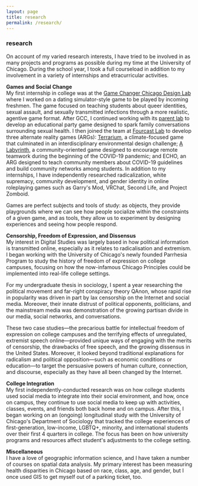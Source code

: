 ```yaml
---
layout: page
title: research
permalink: /research/
---
```


### research

On account of my varied research interests, I have tried to be involved in as many projects and programs as possible during my time at the University of Chicago. During the school year, I took a full courseload in addition to my involvement in a variety of internships and etracurricular activities.

**Games and Social Change**   
My first internship in college was at the [Game Changer Chicago Design Lab](https://ci3.uchicago.edu/new-homepage-working/labs/game-changer-chicago/) where I worked on a dating simulator-style game to be played by incoming freshmen. The game focused on teaching students about queer identities, sexual assault, and sexually transmitted infections through a more realistic, agentive game format. After GCC, I continued working with its [parent lab](https://ci3.uchicago.edu/) to develop an educational party game designed to spark family conversations surrounding sexual health. I then joined the team at [Fourcast Lab](https://fourcastlab.com/) to develop three alternate reality games (ARGs): [Terrarium](https://fourcastlab.com/terrarium/), a climate-focused game that culminated in an interdisciplinary environmental design challenge; [A Labyrinth](https://fourcastlab.com/alabyrinth/), a community-oriented game designed to encourage remote teamwork during the beginning of the COVID-19 pandemic; and ECHO, an ARG designed to teach community members about COVID-19 guidelines and build community networks among students. In addition to my internships, I have independently researched radicalization, white supremacy, community development, and gender identity in online roleplaying games such as Garry's Mod, VRChat, Second Life, and Project Zomboid.

Games are perfect subjects and tools of study: as objects, they provide playgrounds where we can see how people socialize within the constraints of a given game, and as tools, they allow us to experiment by designing experiences and seeing how people respond.

**Censorship, Freedom of Expression, and Dissensus**   
My interest in Digital Studies was largely based in how political information is transmitted online, especially as it relates to radicalisation and extremism. I began working with the University of Chicago's newly founded Parrhesia Program to study the history of freedom of expression on college campuses, focusing on how the now-infamous Chicago Principles could be implemented into real-life college settings.

For my undergraduate thesis in sociology, I spent a year researching the political movement and far-right conspiracy theory QAnon, whose rapid rise in popularity was driven in part by lax censorship on the Internet and social media. Moreover, their innate distrust of political opponents, politicians, and the mainstream media was demonstration of the growing partisan divide in our media, social networks, and conversations. 

These two case studies—the precarious battle for intellectual freedom of expression on college campuses and the terrifying effects of unregulated, extremist speech online—provided unique ways of engaging with the merits of censorship, the drawbacks of free speech, and the growing dissensus in the United States. Moreover, it looked beyond traditional explanations for radicalism and political opposition—such as economic conditions or education—to target the persuasive powers of human culture, connection, and discourse, especially as they have all been changed by the Internet. 

**College Integration**   
My first independently-conducted research was on how college students used social media to integrate into their social environment, and how, once on campus, they continue to use social media to keep up with activities, classes, events, and friends both back home and on campus. After this, I began working on an (ongoing) longitudinal study with the University of Chicago's Department of Sociology that tracked the college experiences of first-generation, low-income, LGBTQ+, minority, and international students over their first 4 quarters in college. The focus has been on how university programs and resources affect student's adjustments to the college setting.

**Miscellaneous**   
I have a love of geographic information science, and I have taken a number of courses on spatial data analysis. My primary interest has been measuring health disparities in Chicago based on race, class, age, and gender, but I once used GIS to get myself out of a parking ticket, too.

